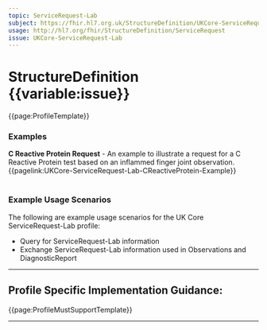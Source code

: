 ```yaml
---
topic: ServiceRequest-Lab
subject: https://fhir.hl7.org.uk/StructureDefinition/UKCore-ServiceRequest-Lab
usage: http://hl7.org/fhir/StructureDefinition/ServiceRequest
issue: UKCore-ServiceRequest-Lab
---
```

# StructureDefinition {{variable:issue}}

<nocheck>
{{page:ProfileTemplate}}

<div id="Examples" class="tabcontent">
  <h3>Examples</h3>
  <b>C Reactive Protein Request</b> - An example to illustrate a request for a C Reactive Protein test based on an inflammed finger joint observation.<br>
{{pagelink:UKCore-ServiceRequest-Lab-CReactiveProtein-Example}}
<br><br>
</div>
</nocheck>

<div id="ProfileGuidance">

### Example Usage Scenarios ###
The following are example usage scenarios for the UK Core ServiceRequest-Lab profile:

- Query for ServiceRequest-Lab information
- Exchange ServiceRequest-Lab information used in Observations and DiagnosticReport

<hr class="thickline">

## Profile Specific Implementation Guidance: ##

{{page:ProfileMustSupportTemplate}}

</div>

---